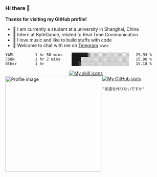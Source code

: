 ### Hi there 👋

**Thanks for visiting my GitHub profile!**

- 📖 I am currently a student at a university in Shanghai, China
- 💼 Intern at ByteDance, related to Real Time Communication
- 🎹 I love music and like to build stuffs with code
- 💬 Welcome to chat with me on [Telegram](https://t.me/ReekyStive) =w=

<!--START_SECTION:waka-->

```text
YAML         1 hr 58 mins    ███████▒░░░░░░░░░░░░░░░░░   29.93 %
JSON         1 hr 2 mins     ████░░░░░░░░░░░░░░░░░░░░░   15.86 %
Other        1 hr            ███▓░░░░░░░░░░░░░░░░░░░░░   15.18 %
```

<!--END_SECTION:waka-->

<div align="center">
  <a href="#">
    <img alt="My skill icons"
         src="https://skillicons.dev/icons?i=c,cpp,py,js,ts,go,kotlin,html,css,nodejs,deno,vue,electron,express,md,regex,bash,docker,kubernetes,git,linux,vim,vscode,nginx,mongodb,postgres,aws,azure,gcp,cloudflare,arduino,fastapi,selenium,flutter,tensorflow,pytorch,github,gitlab,figma,blender,ableton,ae,au,ps,ai" />
  </a>
</div>

<div align="left">
  <a href="#">
    <img width="300px" align="left" alt="Profile image"
         src="https://user-images.githubusercontent.com/26853900/153685219-56022f94-a2ba-4e10-bf61-34213161ba00.png" />
  </a>
</div>

<div>
  <a href="#">
    <img alt="My GitHub stats"
         src="https://github-readme-stats.vercel.app/api?username=reekystive&include_all_commits=true&show_icons=true&hide_rank=true" />
  </a>
</div>

`"友達を作りたいですか"`
